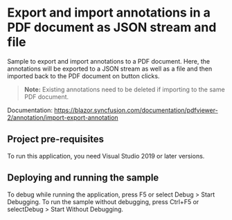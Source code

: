 # Export and import annotations in a PDF document as JSON stream and file
Sample to export and import annotations to a PDF document. Here, the annotations will be exported to a JSON stream as well as a file and then imported back to the PDF document on button clicks.

> **Note:** Existing annotations need to be deleted if importing to the same PDF document.

Documentation: https://blazor.syncfusion.com/documentation/pdfviewer-2/annotation/import-export-annotation

## Project pre-requisites
To run this application, you need Visual Studio 2019 or later versions.

## Deploying and running the sample
To debug while running the application, press F5 or select Debug > Start Debugging. To run the sample without debugging, press Ctrl+F5 or selectDebug > Start Without Debugging.